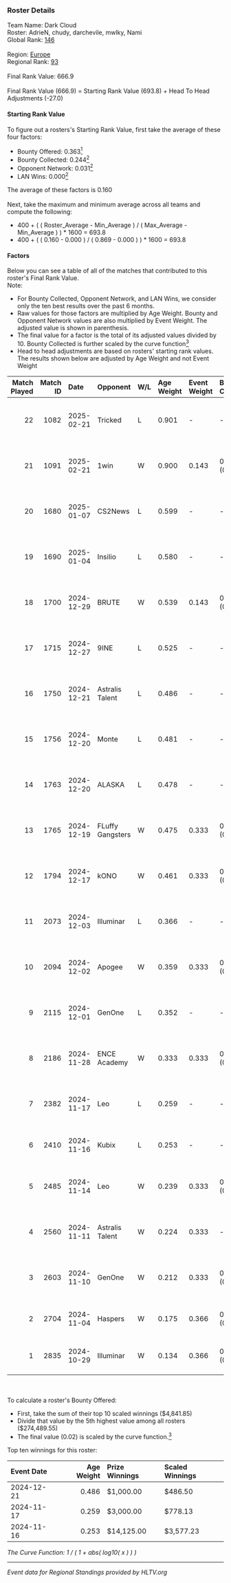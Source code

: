 ### Roster Details<br />
Team Name: Dark Cloud<br />
Roster: AdrieN, chudy, darchevile, mwlky, Nami<br />
Global Rank: [146](../../standings_global_2025_04_07.md)<br />
<br />
Region: [Europe]( ../../standings_europe_2025_04_07.md)<br />
Regional Rank: [93]( ../../standings_europe_2025_04_07.md)<br />
<br />
Final Rank Value:  666.9<br />
<br />
Final Rank Value (666.9) = Starting Rank Value (693.8) + Head To Head Adjustments (-27.0)<br />

#### Starting Rank Value<br />
To figure out a rosters's Starting Rank Value, first take the average of these four factors:<br />
- Bounty Offered: 0.363[<sup>1</sup>](#table2)
- Bounty Collected: 0.244[<sup>2</sup>](#table1)
- Opponent Network: 0.031[<sup>2</sup>](#table1)
- LAN Wins: 0.000[<sup>2</sup>](#table1)

The average of these factors is 0.160<br />
<br />
Next, take the maximum and minimum average across all teams and compute the following:<br />
- 400 + ( ( Roster_Average - Min_Average ) / ( Max_Average - Min_Average ) ) * 1600 = 693.8
- 400 + ( ( 0.160 - 0.000 ) / ( 0.869 - 0.000 ) ) * 1600 = 693.8


#### Factors<br />
Below you can see a table of all of the matches that contributed to this roster's Final Rank Value.<br />
Note:<br />

- For Bounty Collected, Opponent Network, and LAN Wins, we consider only the ten best results over the past 6 months.
- Raw values for those factors are multiplied by Age Weight. Bounty and Opponent Network values are also multiplied by Event Weight. The adjusted value is shown in parenthesis.
- The final value for a factor is the total of its adjusted values divided by 10. Bounty Collected is further scaled by the curve function[<sup>3</sup>](#curveFunction)
- Head to head adjustments are based on rosters' starting rank values. The results shown below are adjusted by Age Weight and not Event Weight
<span id="table1"></span><br />


| Match Played | Match ID | Date       | Opponent         | W/L | Age Weight | Event Weight | Bounty Collected | Opponent Network | LAN Wins  | H2H Adj. | Roster                                    |
| -: | -: | :- | :- | :- | :- | :- | :- | :- | :- | -: | :- |
|           22 |     1082 | 2025-02-21 | Tricked          | L   | 0.901      | -            | -                | -                | -         |   -19.11 | AdrieN, chudy, darchevile, mwlky, Nami    |
|           21 |     1091 | 2025-02-21 | 1win             | W   | 0.900      | 0.143        | 0.002 (0.000)    | 0.131 (0.017)    | 0 (0.000) |    12.95 | AdrieN, chudy, darchevile, mwlky, Nami    |
|           20 |     1680 | 2025-01-07 | CS2News          | L   | 0.599      | -            | -                | -                | -         |   -13.61 | chudy, darchevile, Enzo, Michat, Nami     |
|           19 |     1690 | 2025-01-04 | Insilio          | L   | 0.580      | -            | -                | -                | -         |   -12.12 | chudy, darchevile, Enzo, Michat, Nami     |
|           18 |     1700 | 2024-12-29 | BRUTE            | W   | 0.539      | 0.143        | 0.002 (0.000)    | 0.047 (0.004)    | 0 (0.000) |     6.74 | Bambosh, chudy, darchevile, Nami, next1me |
|           17 |     1715 | 2024-12-27 | 9INE             | L   | 0.525      | -            | -                | -                | -         |    -4.11 | Bambosh, chudy, darchevile, Enzo, Nami    |
|           16 |     1750 | 2024-12-21 | Astralis Talent  | L   | 0.486      | -            | -                | -                | -         |    -8.84 | Bambosh, chudy, darchevile, Enzo, Nami    |
|           15 |     1756 | 2024-12-20 | Monte            | L   | 0.481      | -            | -                | -                | -         |    -4.34 | Bambosh, chudy, darchevile, Enzo, Nami    |
|           14 |     1763 | 2024-12-20 | ALASKA           | L   | 0.478      | -            | -                | -                | -         |    -5.16 | Bambosh, chudy, darchevile, Enzo, Nami    |
|           13 |     1765 | 2024-12-19 | FLuffy Gangsters | W   | 0.475      | 0.333        | 0.003 (0.000)    | 0.211 (0.033)    | 0 (0.000) |     6.05 | Bambosh, chudy, darchevile, Enzo, Nami    |
|           12 |     1794 | 2024-12-17 | kONO             | W   | 0.461      | 0.333        | 0.014 (0.002)    | 0.224 (0.034)    | 0 (0.000) |     6.90 | chudy, darchevile, Enzo, Melavi, Nami     |
|           11 |     2073 | 2024-12-03 | Illuminar        | L   | 0.366      | -            | -                | -                | -         |    -6.41 | chudy, darchevile, Enzo, Melavi, Nami     |
|           10 |     2094 | 2024-12-02 | Apogee           | W   | 0.359      | 0.333        | 0.016 (0.002)    | 1.000 (0.120)    | 0 (0.000) |     8.06 | chudy, darchevile, Enzo, Melavi, Nami     |
|            9 |     2115 | 2024-12-01 | GenOne           | L   | 0.352      | -            | -                | -                | -         |    -5.58 | chudy, darchevile, Enzo, Melavi, Nami     |
|            8 |     2186 | 2024-11-28 | ENCE Academy     | W   | 0.333      | 0.333        | 0.006 (0.001)    | 0.117 (0.013)    | 0 (0.000) |     5.16 | chudy, darchevile, Enzo, Melavi, Nami     |
|            7 |     2382 | 2024-11-17 | Leo              | L   | 0.259      | -            | -                | -                | -         |    -3.68 | chudy, darchevile, Enzo, ex1st, Nami      |
|            6 |     2410 | 2024-11-16 | Kubix            | L   | 0.253      | -            | -                | -                | -         |    -4.16 | chudy, darchevile, Melavi, Nami, yvro     |
|            5 |     2485 | 2024-11-14 | Leo              | W   | 0.239      | 0.333        | 0.014 (0.001)    | 0.531 (0.042)    | 0 (0.000) |     4.12 | chudy, darchevile, Enzo, ex1st, Nami      |
|            4 |     2560 | 2024-11-11 | Astralis Talent  | W   | 0.224      | 0.333        | -                | 0.220 (0.016)    | 0 (0.000) |     3.10 | chudy, darchevile, Enzo, ex1st, Nami      |
|            3 |     2603 | 2024-11-10 | GenOne           | W   | 0.212      | 0.333        | 0.006 (0.000)    | 0.391 (0.028)    | 0 (0.000) |     3.42 | chudy, darchevile, Enzo, ex1st, Nami      |
|            2 |     2704 | 2024-11-04 | Haspers          | W   | 0.175      | 0.366        | 0.006 (0.000)    | -                | 0 (0.000) |     1.65 | chudy, darchevile, Melavi, Nami, yvro     |
|            1 |     2835 | 2024-10-29 | Illuminar        | W   | 0.134      | 0.366        | 0.003 (0.000)    | 0.108 (0.005)    | -         |     2.01 | chudy, darchevile, Melavi, Nami, yvro     |

<br />
<span id="table2"></span><br />
To calculate a roster's Bounty Offered:<br />

- First, take the sum of their top 10 scaled winnings ($4,841.85)
- Divide that value by the 5th highest value among all rosters ($274,489.55)
- The final value (0.02) is scaled by the curve function.[<sup>3</sup>](#curveFunction)

Top ten winnings for this roster:<br />

| Event Date | Age Weight | Prize Winnings | Scaled Winnings |
| :- | -: | :- | :- |
| 2024-12-21 |      0.486 | $1,000.00      | $486.50         |
| 2024-11-17 |      0.259 | $3,000.00      | $778.13         |
| 2024-11-16 |      0.253 | $14,125.00     | $3,577.23       |


<span id="curveFunction"></span>_The Curve Function: 1 / ( 1 + abs( log10( x ) ) )_<br />

---
_Event data for Regional Standings provided by HLTV.org_<br />
